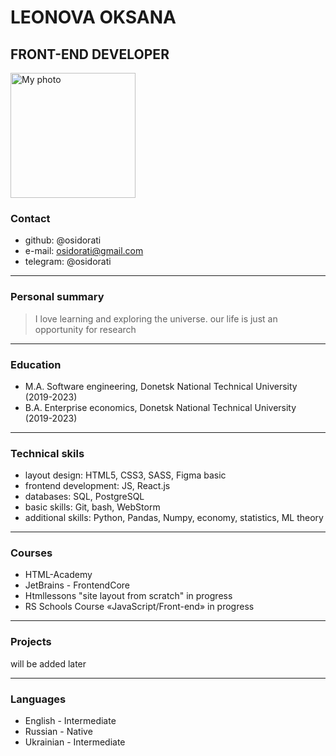 # LEONOVA OKSANA
## FRONT-END DEVELOPER
<img src="https://sun9-east.userapi.com/sun9-35/s/v1/ig2/MvO-sgG1AZjtG0pzswPPqqqUCe3OiMLJyDKvuhCLcXgLWlY7uWdqULtHKXwXx0CDnUtnqS8YsGA0kLs82oXPnhXK.jpg?size=704x938&quality=95&type=album" alt="My photo" style="width:200px;"/>

### Contact
* github: @osidorati
* e-mail: osidorati@gmail.com
* telegram: @osidorati

***
### Personal summary
> I love learning and exploring the universe. our life is just an opportunity for research

****
### Education 

- M.A.     Software engineering, Donetsk National Technical University (2019-2023)
- B.A.     Enterprise economics, Donetsk National Technical University (2019-2023)
****
### Technical skils

- layout design: HTML5, CSS3, SASS, Figma basic
- frontend development: JS, React.js
- databases: SQL, PostgreSQL
- basic skills: Git, bash, WebStorm
- additional skills: Python, Pandas, Numpy, economy, statistics, ML theory

****
### Courses
* HTML-Academy
* JetBrains - FrontendCore
* Htmllessons "site layout from scratch" in progress
* RS Schools Course «JavaScript/Front-end» in progress

****
### Projects
will be added later

****
### Languages
* English - Intermediate
* Russian - Native
* Ukrainian - Intermediate

